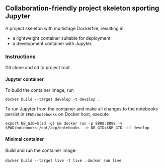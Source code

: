 ## Collaboration-friendly project skeleton sporting Jupyter

A project skeleton with multistage Dockerfile, resulting in:
* a lightweight container suitable for deployment
* a development container with Jupyter.


### Instructions
Git clone and cd to project root.

#### Jupyter container
To build the container image, run

`docker build --target develop -t develop .`

To run Jupyter from the container and make all changes to the notebooks persist in `$PWD/notebooks` on Docker host, execute

`export NB_GID=$(id -g) && docker run -p 8888:8888 -v $PWD/notebooks:/opt/app/notebooks  -e NB_GID=$NB_GID -it develop`

#### Minimal container
Build and run the container image:

`docker build --target live -t live .`
`docker run live`
